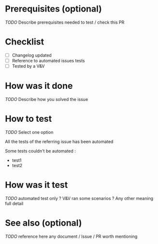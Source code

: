 # Prerequisites (optional)

_TODO_ Describe prerequisites needed to test / check this PR

# Checklist

- [ ] Changelog updated
- [ ] Reference to automated issues tests
- [ ] Tested by a V&V 

# How was it done

_TODO_ Describe how you solved the issue

# How to test

_TODO_ Select one option

All the tests of the referring issue has been automated

Some tests couldn't be automated :
- test1
- test2

# How was it test

_TODO_ automated test only ? V&V ran some scenarios ? Any other meaning full detail

# See also (optional)

_TODO_ reference here any document / Issue / PR worth mentioning
